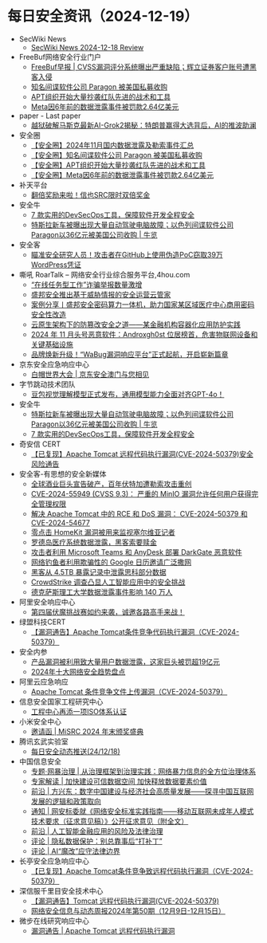 # 每日安全资讯（2024-12-19）

- SecWiki News
  - [SecWiki News 2024-12-18 Review](http://www.sec-wiki.com/?2024-12-18)
- FreeBuf网络安全行业门户
  - [FreeBuf早报 | CVSS漏洞评分系统曝出严重缺陷；辉立证券客户账号遭黑客入侵](https://www.freebuf.com/news/418033.html)
  - [知名间谍软件公司 Paragon 被美国私募收购](https://www.freebuf.com/news/418015.html)
  - [APT组织开始大量抄袭红队先进的战术和工具](https://www.freebuf.com/news/418010.html)
  - [Meta因6年前的数据泄露事件被罚款2.64亿美元](https://www.freebuf.com/news/417970.html)
- paper - Last paper
  - [越狱破解马斯克最新AI-Grok2揭秘：特朗普赢得大选背后，AI的推波助澜](https://paper.seebug.org/3254/)
- 安全圈
  - [【安全圈】2024年11月国内数据泄露及勒索事件汇总](https://mp.weixin.qq.com/s?__biz=MzIzMzE4NDU1OQ==&mid=2652066682&idx=1&sn=2eb63c63a1b65f13023240b667bf4930&chksm=f36e7f3ac419f62c4a5ff0f8a1e0e263da5966d1430d22ce1d5678d61115eb9769920c61e763&scene=58&subscene=0#rd)
  - [【安全圈】知名间谍软件公司 Paragon 被美国私募收购](https://mp.weixin.qq.com/s?__biz=MzIzMzE4NDU1OQ==&mid=2652066682&idx=2&sn=70318b76606cc51314d90fe11428590f&chksm=f36e7f3ac419f62c6b4207b8225dc5daae5ced8ab474721e297eafe39676d65794c7578cc213&scene=58&subscene=0#rd)
  - [【安全圈】APT组织开始大量抄袭红队先进的战术和工具](https://mp.weixin.qq.com/s?__biz=MzIzMzE4NDU1OQ==&mid=2652066682&idx=3&sn=05ca26f017e4cc04fbaee8e8adfb38d9&chksm=f36e7f3ac419f62cdd2c81a721bff0f46cf903216625c5df718c5aaac5d3a0355ed8e2e680cf&scene=58&subscene=0#rd)
  - [【安全圈】Meta因6年前的数据泄露事件被罚款2.64亿美元](https://mp.weixin.qq.com/s?__biz=MzIzMzE4NDU1OQ==&mid=2652066682&idx=4&sn=3d0218c3c7069eebaad560f58a4eca10&chksm=f36e7f3ac419f62c7b99cf1a7e2abd9664d18f4cbe25901fa8f33cf5bb007ffe97f126bc4992&scene=58&subscene=0#rd)
- 补天平台
  - [翻倍奖励来啦！信也SRC限时双倍奖金](https://mp.weixin.qq.com/s?__biz=MzI2NzY5MDI3NQ==&mid=2247506936&idx=1&sn=9e409b23da77d0207a899b54cb081dfa&chksm=eaf993b4dd8e1aa2c0aaa4a17152011b71dddc3fea133853e062097a300ad9654eb0c248ca1c&scene=58&subscene=0#rd)
- 安全牛
  - [7 款实用的DevSecOps工具，保障软件开发全程安全](https://www.aqniu.com/homenews/107601.html)
  - [特斯拉新车被曝出现大量自动驾驶电脑故障；以色列间谍软件公司Paragon以36亿元被美国公司收购 | 牛览](https://www.aqniu.com/homenews/107600.html)
- 安全客
  - [瞄准安全研究人员！攻击者在GitHub上使用伪造PoC窃取39万WordPress凭证](https://mp.weixin.qq.com/s?__biz=MzA5ODA0NDE2MA==&mid=2649787651&idx=1&sn=3ec2660ca7270d7114baa4c06baf3c9e&chksm=8893bd6cbfe4347a5e48d1a57e69027c5452067dacbc253484e6a486edbace5e98c70fca1756&scene=58&subscene=0#rd)
- 嘶吼 RoarTalk – 网络安全行业综合服务平台,4hou.com
  - [“在线任务型工作”诈骗举报数量激增](https://www.4hou.com/posts/6MKz)
  - [盛邦安全推出基于威胁情报的安全运营云管家](https://www.4hou.com/posts/MXNR)
  - [案例分享丨盛邦安全密码算力一体机，助力国家某区域医疗中心商用密码安全性改造](https://www.4hou.com/posts/NGXN)
  - [云原生架构下的防篡改安全之道——某金融机构容器化应用防护实践](https://www.4hou.com/posts/KGzJ)
  - [2024 年 11 月头号恶意软件：Androxgh0st 位居榜首，危害物联网设备和关键基础设施](https://www.4hou.com/posts/qoLk)
  - [品牌焕新升级！“WaBug漏洞响应平台”正式起航，开启崭新篇章](https://www.4hou.com/posts/pnLm)
- 京东安全应急响应中心
  - [白帽世界大会 | 京东安全澳门与您相见](https://mp.weixin.qq.com/s?__biz=MjM5OTk2MTMxOQ==&mid=2727841542&idx=1&sn=95376aab9e86b790083929ed2cf285d2&chksm=8050588eb727d19818ec32b9b70d7681e14913aa517a38dbcedf15dc8ff7c8ed3a96a2a28d0b&scene=58&subscene=0#rd)
- 字节跳动技术团队
  - [豆包视觉理解模型正式发布，通用模型能力全面对齐GPT-4o！](https://mp.weixin.qq.com/s?__biz=MzI1MzYzMjE0MQ==&mid=2247512429&idx=1&sn=56fa2a57895b6cb950375fc90bcf2b3a&chksm=e9d37a8fdea4f399e41e9d711173dfd49003ba8e2695e23c27e88f5e15957bd30ef1754821dd&scene=58&subscene=0#rd)
- 安全牛
  - [特斯拉新车被曝出现大量自动驾驶电脑故障；以色列间谍软件公司Paragon以36亿元被美国公司收购 | 牛览](https://mp.weixin.qq.com/s?__biz=MjM5Njc3NjM4MA==&mid=2651134123&idx=1&sn=97028945bec737f8fb50233a79f2adcc&chksm=bd15a8788a62216e92ec4f45001b7b046787c518a28f90db3e0ca4c32089fb7a4e4c3903169a&scene=58&subscene=0#rd)
  - [7 款实用的DevSecOps工具，保障软件开发全程安全](https://mp.weixin.qq.com/s?__biz=MjM5Njc3NjM4MA==&mid=2651134123&idx=2&sn=d46e602619e3394cd0a20f45af89b2b3&chksm=bd15a8788a62216e7017d26dc762d81c57ff769bdd242eb0453e5117ce7d2be7b582b8ba8c24&scene=58&subscene=0#rd)
- 奇安信 CERT
  - [【已复现】Apache Tomcat 远程代码执行漏洞(CVE-2024-50379)安全风险通告](https://mp.weixin.qq.com/s?__biz=MzU5NDgxODU1MQ==&mid=2247502648&idx=1&sn=efadd668e22cb6151e0765d0937e3343&chksm=fe79efa0c90e66b6a2308ddc3180a09a343e928d2d28e56f213e6edb932476f8a43137341ef9&scene=58&subscene=0#rd)
- 安全客-有思想的安全新媒体
  - [全球酒业巨头宣告破产，百年伏特加遭勒索攻击重创](https://www.anquanke.com/post/id/302825)
  - [CVE-2024-55949 (CVSS 9.3)： 严重的 MinIO 漏洞允许任何用户获得完全管理权限](https://www.anquanke.com/post/id/302822)
  - [解决 Apache Tomcat 中的 RCE 和 DoS 漏洞： CVE-2024-50379 和 CVE-2024-54677](https://www.anquanke.com/post/id/302819)
  - [零点击 HomeKit 漏洞被用来监视塞尔维亚记者](https://www.anquanke.com/post/id/302816)
  - [罗德岛医疗系统数据泄露，黑客索要赎金](https://www.anquanke.com/post/id/302813)
  - [攻击者利用 Microsoft Teams 和 AnyDesk 部署 DarkGate 恶意软件](https://www.anquanke.com/post/id/302810)
  - [网络钓鱼者利用欺骗性的 Google 日历邀请广泛撒网](https://www.anquanke.com/post/id/302807)
  - [黑客从 4.5TB 暴露记录中泄露思科部分数据](https://www.anquanke.com/post/id/302804)
  - [CrowdStrike 调查凸显人工智能应用中的安全挑战](https://www.anquanke.com/post/id/302790)
  - [德克萨斯理工大学数据泄露事件影响 140 万人](https://www.anquanke.com/post/id/302787)
- 阿里安全响应中心
  - [第四届伏魔挑战赛如约来袭，诚邀各路高手来战！](https://mp.weixin.qq.com/s?__biz=MzIxMjEwNTc4NA==&mid=2652997222&idx=1&sn=f286f14fc32efbf4db657cdfb418ee77&chksm=8c9e0931bbe98027116f535dae968c74b41b8b351bcc7b9f87565e0b2829ded6028d1a7c2cce&scene=58&subscene=0#rd)
- 绿盟科技CERT
  - [【漏洞通告】Apache Tomcat条件竞争代码执行漏洞（CVE-2024-50379）](https://mp.weixin.qq.com/s?__biz=Mzk0MjE3ODkxNg==&mid=2247488777&idx=1&sn=2e8d82ca372a1f191c3e46d818a39475&chksm=c2c64202f5b1cb1426c3499f3a4ff104f9e1e2c03e14f917aebab394e9f1243aeb8bc6bf6550&scene=58&subscene=0#rd)
- 安全内参
  - [产品漏洞被利用致大量用户数据泄露，这家巨头被罚超19亿元](https://mp.weixin.qq.com/s?__biz=MzI4NDY2MDMwMw==&mid=2247513306&idx=1&sn=1f55c8207eaf709ec57b190fb4fdd06e&chksm=ebfaf3fadc8d7aeca02d01580537f8e231c977eb84f4bcfcf112a362aead50a335513778dc80&scene=58&subscene=0#rd)
  - [2024年十大网络安全趋势盘点](https://mp.weixin.qq.com/s?__biz=MzI4NDY2MDMwMw==&mid=2247513306&idx=2&sn=5ca1672ff68145118fba03b137187a0e&chksm=ebfaf3fadc8d7aec5f6c7cfcca9db65ca5f585bfd752637d0c1a79d567369898e6eda320b9d6&scene=58&subscene=0#rd)
- 阿里云应急响应
  - [Apache Tomcat 条件竞争文件上传漏洞（CVE-2024-50379）](https://mp.weixin.qq.com/s?__biz=MzI5MzY2MzM0Mw==&mid=2247486366&idx=1&sn=ccc57cb3f6086c4fc9b47ac935f996d7&chksm=ec6fec9edb186588db72f71f31c28f3f0f825bad0e21ab28967620de5b833f562f959fb24a70&scene=58&subscene=0#rd)
- 信息安全国家工程研究中心
  - [工程中心再添一项ISO体系认证](https://mp.weixin.qq.com/s?__biz=MzU5OTQ0NzY3Ng==&mid=2247498591&idx=1&sn=23f9def2da1de874e6b7e81e6f7f6f12&chksm=feb67a4cc9c1f35a39f046e8cfa4ff9efece566e22cab5ad4e25669d053d46bd0c9b61a7b0e7&scene=58&subscene=0#rd)
- 小米安全中心
  - [邀请函 | MiSRC 2024 年末颁奖盛典](https://mp.weixin.qq.com/s?__biz=MzI2NzI2OTExNA==&mid=2247517575&idx=1&sn=41e01b0a60039ec8e2433f1ee8cdece7&chksm=ea83a312ddf42a047dcc72309dc8233281d19102590c9bf2434a24f5d1576940543aff2e732c&scene=58&subscene=0#rd)
- 腾讯玄武实验室
  - [每日安全动态推送(24/12/18)](https://mp.weixin.qq.com/s?__biz=MzA5NDYyNDI0MA==&mid=2651959954&idx=1&sn=d44e0e5a3828e3710160583a28a00635&chksm=8baed20dbcd95b1b2dc44aa8fb8aad01d35b1f507e4e015b91b982d3a76dfc71a55b472be5b9&scene=58&subscene=0#rd)
- 中国信息安全
  - [专题·网暴治理 | 从治理框架到治理实践：网络暴力信息的全方位治理体系](https://mp.weixin.qq.com/s?__biz=MzA5MzE5MDAzOA==&mid=2664232500&idx=1&sn=933e7db851b89110bf875a676388dbb4&chksm=8b59f4cdbc2e7ddbffa8cb8117e82004cd4b534bba749af5343f42d074e582be167d1245f3c1&scene=58&subscene=0#rd)
  - [专家解读 | 加快建设可信数据空间 加快释放数据要素价值](https://mp.weixin.qq.com/s?__biz=MzA5MzE5MDAzOA==&mid=2664232500&idx=2&sn=cab5db33bb52478b2f03c1de24995407&chksm=8b59f4cdbc2e7ddbc36492b74e49f2cd23e3b9ed57f1ad91136a9b840afefb00f5ecf17055d6&scene=58&subscene=0#rd)
  - [前沿 | 方兴东：数字中国建设与经济社会高质量发展——探寻中国互联网发展的逻辑和政策取向](https://mp.weixin.qq.com/s?__biz=MzA5MzE5MDAzOA==&mid=2664232500&idx=3&sn=885a31810d27271027a076441f85cad8&chksm=8b59f4cdbc2e7ddbf2ef3ea03e98ec48be798836adcb6ae705ee98dab04c454dc9ec0120142b&scene=58&subscene=0#rd)
  - [通知 | 网安标委就《网络安全标准实践指南——移动互联网未成年人模式技术要求（征求意见稿）》公开征求意见（附全文）](https://mp.weixin.qq.com/s?__biz=MzA5MzE5MDAzOA==&mid=2664232500&idx=4&sn=b0af2e8652b0ad0bce74e916ea081d29&chksm=8b59f4cdbc2e7ddb03eef0e56f69d0e22a2c08c3bfdf65369d3c7e9477ef528a4dcded92eb04&scene=58&subscene=0#rd)
  - [前沿 | 人工智能金融应用的风险及法律治理](https://mp.weixin.qq.com/s?__biz=MzA5MzE5MDAzOA==&mid=2664232500&idx=5&sn=5fbd52f3509a2078f453f355e84c41a4&chksm=8b59f4cdbc2e7ddb7afc4382bc1543e449f7a44dac06144e636691d4ff060e3f8594a6dcc791&scene=58&subscene=0#rd)
  - [评论 | 隐私数据保护：别总靠事后“打补丁”](https://mp.weixin.qq.com/s?__biz=MzA5MzE5MDAzOA==&mid=2664232500&idx=6&sn=35a44eb35a2ddd4b0aa05c57125dba03&chksm=8b59f4cdbc2e7ddbc96d80bbb331695b94849d55bbd068c85469104abb2e7f0a78c2b10af1e0&scene=58&subscene=0#rd)
  - [评论 | AI“魔改”应守法律边界](https://mp.weixin.qq.com/s?__biz=MzA5MzE5MDAzOA==&mid=2664232500&idx=7&sn=c9f2a8422b12185f09472a50ea6e85da&chksm=8b59f4cdbc2e7ddba6abe77834788873fa50c4b6f536a6d98f5c7516336f233078a9120b9771&scene=58&subscene=0#rd)
- 长亭安全应急响应中心
  - [【已复现】Apache Tomcat条件竞争致远程代码执行漏洞（CVE-2024-50379）](https://mp.weixin.qq.com/s?__biz=MzIwMDk1MjMyMg==&mid=2247492666&idx=1&sn=a650f29da3e91b115518248dd903d28c&chksm=96f7fb57a18072410e958679b3ef73487cd3d6846810b88bc0a0ff67d742354b887785790b04&scene=58&subscene=0#rd)
- 深信服千里目安全技术中心
  - [【漏洞通告】Tomcat 远程代码执行漏洞(CVE-2024-50379)](https://mp.weixin.qq.com/s?__biz=Mzg2NjgzNjA5NQ==&mid=2247523957&idx=1&sn=969b80d781110862122c8003edbc7023&chksm=ce461565f9319c73f3629b83feef2ae14d385bfc28cc9c72f02522877e0c439de28d45ce6719&scene=58&subscene=0#rd)
  - [网络安全信息与动态周报2024年第50期（12月9日-12月15日）](https://mp.weixin.qq.com/s?__biz=Mzg2NjgzNjA5NQ==&mid=2247523957&idx=2&sn=6a9cb076a022dc27675159688a4d0bac&chksm=ce461565f9319c73ed84f3fc38a1de247837b4512f06d6d6a46001136f642efd6e2577723fc7&scene=58&subscene=0#rd)
- 微步在线研究响应中心
  - [漏洞通告 | Apache Tomcat 远程代码执行漏洞](https://mp.weixin.qq.com/s?__biz=Mzg5MTc3ODY4Mw==&mid=2247507571&idx=1&sn=2ee4ea1d3100d5ff50536b0d61bec91d&chksm=cfcabd67f8bd34712f0110942c80bedd686614f7735dc66618734680a8d403b6643099ed3467&scene=58&subscene=0#rd)
